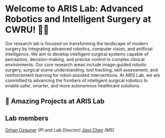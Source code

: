 # Welcome to ARIS Lab: Advanced Robotics and Intelligent Surgery at CWRU! 🤖🧠 

Our research lab is focused on transforming the landscape of modern surgery by integrating advanced robotics, computer vision, and artificial intelligence. We aim to develop intelligent surgical systems capable of perception, decision-making, and precise control in complex clinical environments. Our core research areas include image-guided robotic surgery, surgical scene understanding, tool tracking, skill assessment, and reinforcement learning for robot-assisted interventions. At ARIS Lab, we are committed to advancing the frontiers of intelligent surgical robotics to enable safer, smarter, and more autonomous healthcare solutions.

## 🚀 Amazing Projects at ARIS Lab

## Lab members
[Orhan Ozguner](#) *(PI and Lab Director)*
[Jiayi Chen](#) *(MS)*
